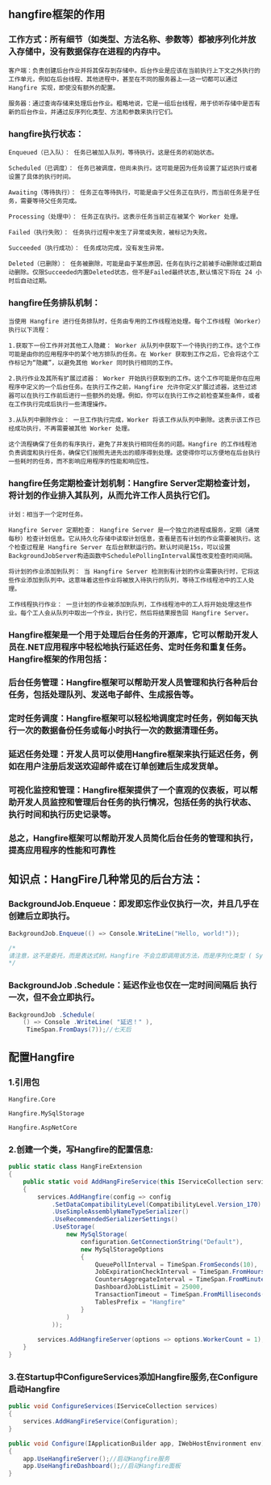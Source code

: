## hangfire框架的作用
### 工作方式：所有细节（如类型、方法名称、参数等）都被序列化并放入存储中，没有数据保存在进程的内存中。
```
客户端：负责创建后台作业并将其保存到存储中。后台作业是应该在当前执行上下文之外执行的工作单元，例如在后台线程、其他进程中，甚至在不同的服务器上——这一切都可以通过 Hangfire 实现，即使没有额外的配置。

服务器：通过查询存储来处理后台作业。粗略地说，它是一组后台线程，用于侦听存储中是否有新的后台作业，并通过反序列化类型、方法和参数来执行它们。
```
### hangfire执行状态：
```
Enqueued（已入队）： 任务已被加入队列，等待执行。这是任务的初始状态。

Scheduled（已调度）： 任务已被调度，但尚未执行。这可能是因为任务设置了延迟执行或者设置了具体的执行时间。

Awaiting（等待执行）： 任务正在等待执行，可能是由于父任务正在执行，而当前任务是子任务，需要等待父任务完成。

Processing（处理中）： 任务正在执行。这表示任务当前正在被某个 Worker 处理。

Failed（执行失败）： 任务执行过程中发生了异常或失败，被标记为失败。

Succeeded（执行成功）： 任务成功完成，没有发生异常。

Deleted（已删除）： 任务被删除，可能是由于某些原因，任务在执行之前被手动删除或过期自动删除。仅限Succeeded内置Deleted状态，但不是Failed最终状态,默认情况下将在 24 小时后自动过期。
```
### hangfire任务排队机制：
```
当使用 Hangfire 进行任务排队时，任务由专用的工作线程池处理。每个工作线程（Worker）执行以下流程：

1.获取下一份工作并对其他工人隐藏： Worker 从队列中获取下一个待执行的工作。这个工作可能是由你的应用程序中的某个地方排队的任务。在 Worker 获取到工作之后，它会将这个工作标记为“隐藏”，以避免其他 Worker 同时执行相同的工作。

2.执行作业及其所有扩展过滤器： Worker 开始执行获取到的工作。这个工作可能是你在应用程序中定义的一个后台任务。在执行工作之前，Hangfire 允许你定义扩展过滤器，这些过滤器可以在执行工作前后进行一些额外的处理。例如，你可以在执行工作之前检查某些条件，或者在工作执行完成后执行一些清理操作。

3.从队列中删除作业： 一旦工作执行完成，Worker 将该工作从队列中删除。这表示该工作已经成功执行，不再需要被其他 Worker 处理。

这个流程确保了任务的有序执行，避免了并发执行相同任务的问题。Hangfire 的工作线程池负责调度和执行任务，确保它们按照先进先出的顺序得到处理。这使得你可以方便地在后台执行一些耗时的任务，而不影响应用程序的性能和响应性。
```
### hangfire任务定期检查计划机制：Hangfire Server定期检查计划，将计划的作业排入其队列，从而允许工作人员执行它们。
```
计划：相当于一个定时任务。

Hangfire Server 定期检查： Hangfire Server 是一个独立的进程或服务，定期（通常每秒）检查计划信息。它从持久化存储中读取计划信息，查看是否有计划的作业需要被执行。这个检查过程是 Hangfire Server 在后台默默运行的。默认时间是15s，可以设置BackgroundJobServer构造函数中SchedulePollingInterval属性改变检查时间间隔。

将计划的作业添加到队列： 当 Hangfire Server 检测到有计划的作业需要执行时，它将这些作业添加到队列中。这意味着这些作业将被放入待执行的队列，等待工作线程池中的工人处理。

工作线程执行作业： 一旦计划的作业被添加到队列，工作线程池中的工人将开始处理这些作业。每个工人会从队列中取出一个作业，执行它，然后将结果报告回 Hangfire Server。
```
### Hangfire框架是一个用于处理后台任务的开源库，它可以帮助开发人员在.NET应用程序中轻松地执行延迟任务、定时任务和重复任务。Hangfire框架的作用包括：

### 后台任务管理：Hangfire框架可以帮助开发人员管理和执行各种后台任务，包括处理队列、发送电子邮件、生成报告等。

### 定时任务调度：Hangfire框架可以轻松地调度定时任务，例如每天执行一次的数据备份任务或每小时执行一次的数据清理任务。

### 延迟任务处理：开发人员可以使用Hangfire框架来执行延迟任务，例如在用户注册后发送欢迎邮件或在订单创建后生成发货单。

### 可视化监控和管理：Hangfire框架提供了一个直观的仪表板，可以帮助开发人员监控和管理后台任务的执行情况，包括任务的执行状态、执行时间和执行历史记录等。

### 总之，Hangfire框架可以帮助开发人员简化后台任务的管理和执行，提高应用程序的性能和可靠性
## 知识点：HangFire几种常见的后台方法：
### BackgroundJob.Enqueue：即发即忘作业仅执行一次，并且几乎在创建后立即执行。
```C#
BackgroundJob.Enqueue(() => Console.WriteLine("Hello, world!"));

/*
请注意，这不是委托，而是表达式树。Hangfire 不会立即调用该方法，而是序列化类型 ( System.Console)、方法名称（WriteLine以及所有参数类型以供稍后识别）以及所有给定参数，并将其放入存储中。
*/
```
### BackgroundJob .Schedule：延迟作业也仅在一定时间间隔后 执行一次，但不会立即执行。
```C#
BackgroundJob .Schedule(
    () => Console .WriteLine( "延迟！" ),
     TimeSpan.FromDays(7));//七天后
```

## 配置Hangfire
### 1.引用包
```
Hangfire.Core

Hangfire.MySqlStorage

Hangfire.AspNetCore
```
### 2.创建一个类，写Hangfire的配置信息:
```C#
public static class HangFireExtension
{
    public static void AddHangFireService(this IServiceCollection services, IConfiguration configuration)
    {
        services.AddHangfire(config => config
            .SetDataCompatibilityLevel(CompatibilityLevel.Version_170)
            .UseSimpleAssemblyNameTypeSerializer()
            .UseRecommendedSerializerSettings()
            .UseStorage(
                new MySqlStorage(
                    configuration.GetConnectionString("Default"),
                    new MySqlStorageOptions
                    {
                        QueuePollInterval = TimeSpan.FromSeconds(10),
                        JobExpirationCheckInterval = TimeSpan.FromHours(1),
                        CountersAggregateInterval = TimeSpan.FromMinutes(5),
                        DashboardJobListLimit = 25000,
                        TransactionTimeout = TimeSpan.FromMilliseconds(1),
                        TablesPrefix = "Hangfire"
                    }
                )
            ));
        
        services.AddHangfireServer(options => options.WorkerCount = 1);
    }
}
```
### 3.在Startup中ConfigureServices添加Hangfire服务,在Configure启动Hangfire
```C#
public void ConfigureServices(IServiceCollection services)
{
    services.AddHangFireService(Configuration);
}

public void Configure(IApplicationBuilder app, IWebHostEnvironment env)
{
    app.UseHangfireServer();//启动Hangfire服务
    app.UseHangfireDashboard();//启动Hangfire面板
}
```
